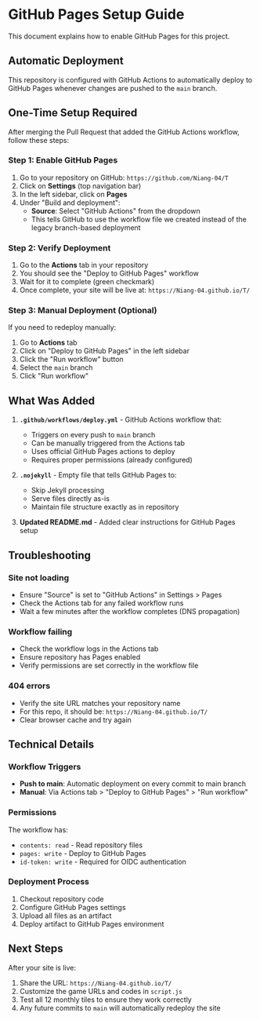 # GitHub Pages Setup Guide

This document explains how to enable GitHub Pages for this project.

## Automatic Deployment

This repository is configured with GitHub Actions to automatically deploy to GitHub Pages whenever changes are pushed to the `main` branch.

## One-Time Setup Required

After merging the Pull Request that added the GitHub Actions workflow, follow these steps:

### Step 1: Enable GitHub Pages
1. Go to your repository on GitHub: `https://github.com/Niang-04/T`
2. Click on **Settings** (top navigation bar)
3. In the left sidebar, click on **Pages**
4. Under "Build and deployment":
   - **Source**: Select "GitHub Actions" from the dropdown
   - This tells GitHub to use the workflow file we created instead of the legacy branch-based deployment

### Step 2: Verify Deployment
1. Go to the **Actions** tab in your repository
2. You should see the "Deploy to GitHub Pages" workflow
3. Wait for it to complete (green checkmark)
4. Once complete, your site will be live at: `https://Niang-04.github.io/T/`

### Step 3: Manual Deployment (Optional)
If you need to redeploy manually:
1. Go to **Actions** tab
2. Click on "Deploy to GitHub Pages" in the left sidebar
3. Click the "Run workflow" button
4. Select the `main` branch
5. Click "Run workflow"

## What Was Added

1. **`.github/workflows/deploy.yml`** - GitHub Actions workflow that:
   - Triggers on every push to `main` branch
   - Can be manually triggered from the Actions tab
   - Uses official GitHub Pages actions to deploy
   - Requires proper permissions (already configured)

2. **`.nojekyll`** - Empty file that tells GitHub Pages to:
   - Skip Jekyll processing
   - Serve files directly as-is
   - Maintain file structure exactly as in repository

3. **Updated README.md** - Added clear instructions for GitHub Pages setup

## Troubleshooting

### Site not loading
- Ensure "Source" is set to "GitHub Actions" in Settings > Pages
- Check the Actions tab for any failed workflow runs
- Wait a few minutes after the workflow completes (DNS propagation)

### Workflow failing
- Check the workflow logs in the Actions tab
- Ensure repository has Pages enabled
- Verify permissions are set correctly in the workflow file

### 404 errors
- Verify the site URL matches your repository name
- For this repo, it should be: `https://Niang-04.github.io/T/`
- Clear browser cache and try again

## Technical Details

### Workflow Triggers
- **Push to main**: Automatic deployment on every commit to main branch
- **Manual**: Via Actions tab > "Deploy to GitHub Pages" > "Run workflow"

### Permissions
The workflow has:
- `contents: read` - Read repository files
- `pages: write` - Deploy to GitHub Pages
- `id-token: write` - Required for OIDC authentication

### Deployment Process
1. Checkout repository code
2. Configure GitHub Pages settings
3. Upload all files as an artifact
4. Deploy artifact to GitHub Pages environment

## Next Steps

After your site is live:
1. Share the URL: `https://Niang-04.github.io/T/`
2. Customize the game URLs and codes in `script.js`
3. Test all 12 monthly tiles to ensure they work correctly
4. Any future commits to `main` will automatically redeploy the site
